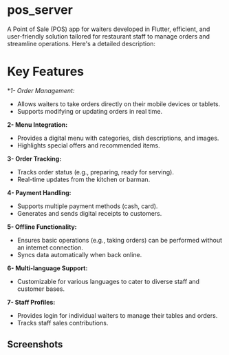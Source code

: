 # pos_server
A Point of Sale (POS) app for waiters developed in Flutter, efficient, and user-friendly solution tailored for restaurant staff to manage orders and streamline operations. Here's a detailed description:

# Key Features
 **1- Order Management:*

   - Allows waiters to take orders directly on their mobile devices or tablets.
   - Supports modifying or updating orders in real time.
   
**2- Menu Integration:**

  - Provides a digital menu with categories, dish descriptions, and images.
  - Highlights special offers and recommended items.

**3- Order Tracking:**

  - Tracks order status (e.g., preparing, ready for serving).
  - Real-time updates from the kitchen or barman.


**4- Payment Handling:**

  - Supports multiple payment methods (cash, card).
  - Generates and sends digital receipts to customers.

**5- Offline Functionality:**
  
  - Ensures basic operations (e.g., taking orders) can be performed without an internet connection.
  - Syncs data automatically when back online.

**6- Multi-language Support:**
  - Customizable for various languages to cater to diverse staff and customer bases.

**7- Staff Profiles:**
  - Provides login for individual waiters to manage their tables and orders.
  - Tracks staff sales contributions.

## Screenshots




